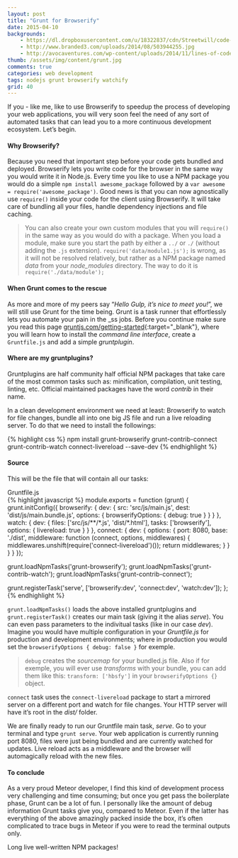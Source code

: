 ```yaml
---
layout: post
title: "Grunt for Browserify"
date: 2015-04-10
backgrounds:
    - https://dl.dropboxusercontent.com/u/18322837/cdn/Streetwill/code-screen.jpg
    - http://www.branded3.com/uploads/2014/08/503944255.jpg
    - http://avocaventures.com/wp-content/uploads/2014/11/lines-of-code.jpg
thumb: /assets/img/content/grunt.jpg
comments: true
categories: web development
tags: nodejs grunt browserify watchify
grid: 40
---
```


If you - like me, like to use Browserify to speedup the process of developing your web applications, you will very soon feel the need of any sort of automated tasks that can lead you to a more continuous development ecosystem. Let’s begin.

#### Why Browserify?

Because you need that important step before your code gets bundled and deployed. Browserify lets you write code for the browser in the same way you would write it in Node.js. Every time you like to use a NPM package you would do a simple `npm install awesome_package` followed by a `var awesome = require('awesome_package')`. Good news is that you can now agnostically use `require()` inside your code for the client using Browserify. It will take care of bundling all your files, handle dependency injections and file caching.

> You can also create your own custom modules that you will `require()` in the same way as you would do with a package. When you load a module, make sure you start the path by either a `../` or `./` (without adding the `.js` extension). `require('data/module1.js');` is wrong, as it will not be resolved relatively, but rather as a NPM package named *data* from your *node_modules* directory. The way to do it is `require('./data/module');`

#### When Grunt comes to the rescue

As more and more of my peers say “*Hello Gulp, it’s nice to meet you!*”, we will still use Grunt for the time being. Grunt is a task runner that effortlessly lets you automate your pain in the _ss jobs. Before you continue make sure you read this page [gruntjs.com/getting-started](http://gruntjs.com/getting-started){:target="_blank"}, where you will learn how to install the *command line interface*, create a `Gruntfile.js` and add a simple *gruntplugin*.

#### Where are my gruntplugins?

Gruntplugins are half community half official NPM packages that take care of the most common tasks such as: minification, compilation, unit testing, linting, etc. Official maintained packages have the word *contrib* in their name.

In a clean development environment we need at least: Browserify to watch for file changes, bundle all into one big JS file and run a live reloading server. To do that we need to install the followings:

{% highlight css %}
npm install grunt-browserify grunt-contrib-connect grunt-contrib-watch connect-livereload --save-dev
{% endhighlight %}

#### Source

This will be the file that will contain all our tasks:

<div class="filename">Gruntfile.js</div>
{% highlight javascript %}
module.exports = function (grunt) {
  grunt.initConfig({
    browserify: {
      dev: {
        src: 'src/js/main.js',
        dest: 'dist/js/main.bundle.js',
        options: {
          browserifyOptions: {
            debug: true
          }
        }
      }
    },
    watch: {
      dev: {
        files: ['src/js/**/*.js', 'dist/*.html'],
        tasks: ['browserify'],
        options: {
          livereload: true
        }
      }
    },
    connect: {
      dev: {
        options: {
          port: 8080,
          base: './dist',
          middleware: function (connect, options, middlewares) {
            middlewares.unshift(require('connect-livereload')());
            return middlewares;
          }
        }
      }
    }
  });

  grunt.loadNpmTasks('grunt-browserify');
  grunt.loadNpmTasks('grunt-contrib-watch');
  grunt.loadNpmTasks('grunt-contrib-connect');

  grunt.registerTask('serve', ['browserify:dev', 'connect:dev', 'watch:dev']);
};
{% endhighlight %}

`grunt.loadNpmTasks()` loads the above installed gruntplugins and `grunt.registerTask()` creates our main task (giving it the alias *serve*). You can even pass parameters to the indivitual tasks (like in our case *dev*). Imagine you would have multiple configuration in your *Gruntfile.js* for production and development environments; where in production you would set the `browserifyOptions { debug: false }` for exemple.

> `debug` creates the *sourcemap* for your bundled.js file. Also if for exemple, you will ever use *transforms* with your bundle, you can add them like this: `transform: ['hbsfy']` in your `browserifyOptions {}` object.

`connect` task uses the `connect-livereload` package to start a mirrored server on a different port and watch for file changes. Your HTTP server will have it’s root in the *dist/* folder.

We are finally ready to run our Gruntfile main task, *serve*. Go to your terminal and type `grunt serve`. Your web application is currently running port 8080, files were just being bundled and are currently watched for updates. Live reload acts as a middleware and the browser will automagically reload with the new files.

#### To conclude

As a very proud Meteor developer, I find this kind of development process very challenging and time consuming; but once you get pass the boilerplate phase, Grunt can be a lot of fun. I personally like the amount of debug information Grunt tasks give you, compared to Meteor. Even if the latter has everything of the above amazingly packed inside the box, it’s often complicated to trace bugs in Meteor if you were to read the terminal outputs only.

Long live well-written NPM packages!
